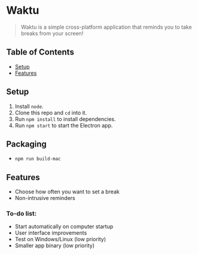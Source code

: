 # Waktu

> Waktu is a simple cross-platform application that reminds you to take breaks from your screen!

## Table of Contents
* [Setup](#setup)
* [Features](#features)

## Setup
1. Install `node`.
2. Clone this repo and `cd` into it.
3. Run `npm install` to install dependencies.
4. Run `npm start` to start the Electron app.

## Packaging
* `npm run build-mac`

## Features
* Choose how often you want to set a break
* Non-intrusive reminders

### To-do list:
* Start automatically on computer startup
* User interface improvements
* Test on Windows/Linux (low priority)
* Smaller app binary (low priority)